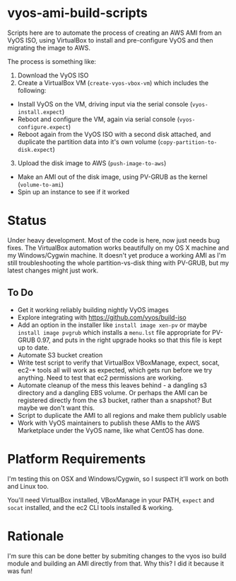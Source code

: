 vyos-ami-build-scripts
======================

Scripts here are to automate the process of creating an AWS AMI from an VyOS ISO, using VirtualBox to install and pre-configure VyOS and then migrating the image to AWS.

The process is something like:

1. Download the VyOS ISO
2. Create a VirtualBox VM (`create-vyos-vbox-vm`) which includes the following:
 * Install VyOS on the VM, driving input via the serial console (`vyos-install.expect`)
 * Reboot and configure the VM, again via serial console (`vyos-configure.expect`)
 * Reboot again from the VyOS ISO with a second disk attached, and duplicate the partition data into it's own volume (`copy-partition-to-disk.expect`)
3. Upload the disk image to AWS (`push-image-to-aws`)
 * Make an AMI out of the disk image, using PV-GRUB as the kernel (`volume-to-ami`)
  * Spin up an instance to see if it worked

# Status

Under heavy development.  Most of the code is here, now just needs bug fixes.  The VirtualBox automation works beautifully on my OS X machine and my Windows/Cygwin machine.  It doesn't yet produce a working AMI as I'm still troubleshooting the whole partition-vs-disk thing with PV-GRUB, but my latest changes might just work.

## To Do

* Get it working reliably building nightly VyOS images
* Explore integrating with https://github.com/vyos/build-iso
 * Add an option in the installer like `install image xen-pv` or maybe `install image pvgrub` which installs a `menu.lst` file appropriate for PV-GRUB 0.97, and puts in the right upgrade hooks so that this file is kept up to date.
* Automate S3 bucket creation
* Write test script to verify that VirtualBox VBoxManage, expect, socat, ec2-* tools all will work as expected, which gets run before we try anything.  Need to test that ec2 permissions are working.
* Automate cleanup of the mess this leaves behind - a dangling s3 directory and a dangling EBS volume. Or perhaps the AMI can be registered directly from the s3 bucket, rather than a snapshot?  But maybe we don't want this.
* Script to duplicate the AMI to all regions and make them publicly usable
* Work with VyOS maintainers to publish these AMIs to the AWS Marketplace under the VyOS name, like what CentOS has done.

# Platform Requirements

I'm testing this on OSX and Windows/Cygwin, so I suspect it'll work on both and Linux too.

You'll need VirtualBox installed, VBoxManage in your PATH, `expect` and `socat` installed, and the ec2 CLI tools installed & working.

# Rationale

I'm sure this can be done better by submiting changes to the vyos iso build module and building an AMI directly from that.  Why this?  I did it because it was fun!
